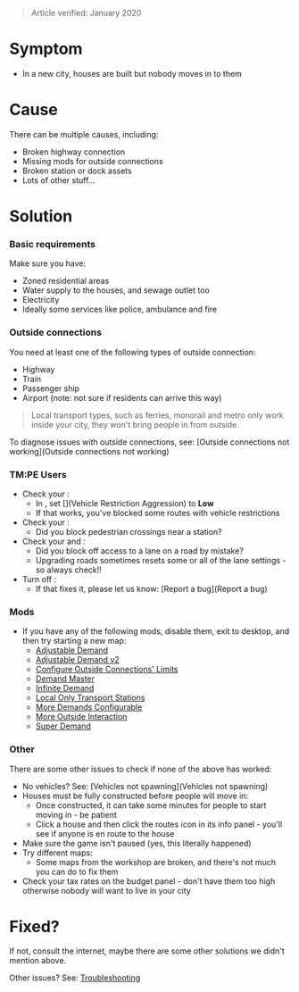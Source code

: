 > Article verified: January 2020

# Symptom

* In a new city, houses are built but nobody moves in to them

# Cause

There can be multiple causes, including:

* Broken highway connection
* Missing mods for outside connections
* Broken station or dock assets
* Lots of other stuff...

# Solution

### Basic requirements

Make sure you have:

* Zoned residential areas
* Water supply to the houses, and sewage outlet too
* Electricity
* Ideally some services like police, ambulance and fire

### Outside connections

You need at least one of the following types of outside connection:

* Highway
* Train
* Passenger ship
* Airport (note: not sure if residents can arrive this way)

> Local transport types, such as ferries, monorail and metro only work inside your city, they won't bring people in from outside.

To diagnose issues with outside connections, see: [Outside connections not working](Outside connections not working)

### TM:PE Users

* Check your [](Vehicle-Restrictions.md):
    * In [](Policies.md), set [](Vehicle Restriction Aggression) to **Low**
    * If that works, you've blocked some routes with vehicle restrictions
* Check your [](Junction-Restrictions.md):
    * Did you block pedestrian crossings near a station?
* Check your [](Lane-Arrows.md) and [](Lane-Connectors.md):
    * Did you block off access to a lane on a road by mistake?
    * Upgrading roads sometimes resets some or all of the lane settings - so always check!!
* Turn off [](Parking-AI.md):
    * If that fixes it, please let us know: [Report a bug](Report a bug)

### Mods

* If you have any of the following mods, disable them, exit to desktop, and then try starting a new map:
    * [Adjustable Demand](https://steamcommunity.com/sharedfiles/filedetails/?id=405941263)
    * [Adjustable Demand v2](https://steamcommunity.com/sharedfiles/filedetails/?id=412168106)
    * [Configure Outside Connections' Limits](https://steamcommunity.com/sharedfiles/filedetails/?id=734025380)
    * [Demand Master](https://steamcommunity.com/sharedfiles/filedetails/?id=409776678)
    * [Infinite Demand](https://steamcommunity.com/sharedfiles/filedetails/?id=1522785644)
    * [Local Only Transport Stations](https://steamcommunity.com/sharedfiles/filedetails/?id=638786709)
    * [More Demands Configurable](https://steamcommunity.com/sharedfiles/filedetails/?id=767788339)
    * [More Outside Interaction](https://steamcommunity.com/sharedfiles/filedetails/?id=1706703944)
    * [Super Demand](https://steamcommunity.com/sharedfiles/filedetails/?id=406102887)

### Other

There are some other issues to check if none of the above has worked:

* No vehicles? See: [Vehicles not spawning](Vehicles not spawning)
* Houses must be fully constructed before people will move in:
    * Once constructed, it can take some minutes for people to start moving in - be patient
    * Click a house and then click the routes icon in its info panel - you'll see if anyone is en route to the house
* Make sure the game isn't paused (yes, this literally happened)
* Try different maps:
    * Some maps from the workshop are broken, and there's not much you can do to fix them
* Check your tax rates on the budget panel - don't have them too high otherwise nobody will want to live in your city

# Fixed?

If not, consult the internet, maybe there are some other solutions we didn't mention above.

Other issues? See: [Troubleshooting](Troubleshooting)